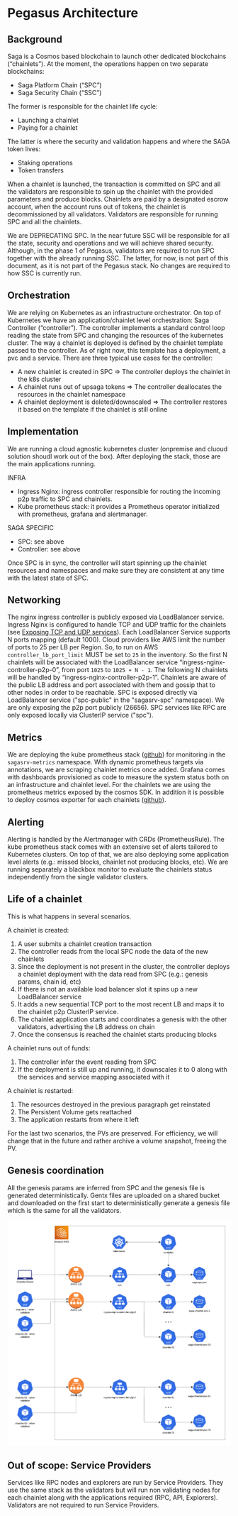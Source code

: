 # Pegasus Architecture

## Background
Saga is a Cosmos based blockchain to launch other dedicated blockchains (“chainlets”). At the moment, the operations happen on two separate blockchains:
- Saga Platform Chain (“SPC”)
- Saga Security Chain (“SSC”)

The former is responsible for the chainlet life cycle:
- Launching a chainlet
- Paying for a chainlet

The latter is where the security and validation happens and where the SAGA token lives:
- Staking operations
- Token transfers

When a chainlet is launched, the transaction is committed on SPC and all the validators are responsible to spin up the chainlet with the provided parameters and produce blocks. Chainlets are paid by a designated escrow account, when the account runs out of tokens, the chainlet is decommissioned by all validators. Validators are responsible for running SPC and all the chainlets.

We are DEPRECATING SPC. In the near future SSC will be responsible for all the state, security and operations and we will achieve shared security. Although, in the phase 1 of Pegasus, validators are required to run SPC together with the already running SSC. The latter, for now, is not part of this document, as it is not part of the Pegasus stack. No changes are required to how SSC is currently run.

## Orchestration
We are relying on Kubernetes as an infrastructure orchestrator. On top of Kubernetes we have an application/chainlet level orchestration: Saga Controller (“controller”). The controller implements a standard control loop reading the state from SPC and changing the resources of the kubernetes cluster. The way a chainlet is deployed is defined by the chainlet template passed to the controller. As of right now, this template has a deployment, a pvc and a service. There are three typical use cases for the controller:
- A new chainlet is created in SPC => The controller deploys the chainlet in the k8s cluster
- A chainlet runs out of upsaga tokens => The controller deallocates the resources in the chainlet namespace
- A chainlet deployment is deleted/downscaled => The controller restores it based on the template if the chainlet is still online

## Implementation
We are running a cloud agnostic kubernetes cluster (onpremise and cluoud solution shoudl work out of the box). After deploying the stack, those are the main applications running.

INFRA
- Ingress Nginx: ingress controller responsible for routing the incoming p2p traffic to SPC and chainlets.
- Kube prometheus stack: it provides a Prometheus operator initialized with prometheus, grafana and alertmanager.

SAGA SPECIFIC
- SPC: see above
- Controller: see above

Once SPC is in sync, the controller will start spinning up the chainlet resources and namespaces and make sure they are consistent at any time with the latest state of SPC.

## Networking
The nginx ingress controller is publicly exposed via LoadBalancer service. Ingress Nginx is configured to handle TCP and UDP traffic for the chainlets (see [Exposing TCP and UDP services](https://kubernetes.github.io/ingress-nginx/user-guide/exposing-tcp-udp-services/)). Each LoadBalancer Service supports N ports mapping (default 1000). Cloud providers like AWS limit the number of ports to 25 per LB per Region. So, to run on AWS `controller_lb_port_limit` MUST be set to `25` in the inventory. So the first N chainlets will be associated with the LoadBalancer service “ingress-nginx-controller-p2p-0”, from port `1025` to `1025 + N - 1`. The following N chainlets will be handled by “ingress-nginx-controller-p2p-1”. Chainlets are aware of the public LB address and port associated with them and gossip that to other nodes in order to be reachable. SPC is exposed directly via LoadBalancer service ("spc-public" in the "sagasrv-spc" namespace). We are only exposing the p2p port publicly (26656). SPC services like RPC are only exposed locally via ClusterIP service ("spc").

## Metrics
We are deploying the kube prometheus stack ([github](https://github.com/prometheus-community/helm-charts/tree/main/charts/kube-prometheus-stack)) for monitoring in the `sagasrv-metrics` namespace. With dynamic prometheus targets via annotations, we are scraping chainlet metrics once added. Grafana comes with dashboards provisioned as code to measure the system status both on an infrastructure and chainlet level. For the chainlets we are using the prometheus metrics exposed by the cosmos SDK. In addition it is possible to deploy cosmos exporter for each chainlets ([github](https://github.com/solarlabsteam/cosmos-exporter)).

## Alerting
Alerting is handled by the Alertmanager with CRDs (PrometheusRule). The kube prometheus stack comes with an extensive set of alerts tailored to Kubernetes clusters. On top of that, we are also deploying some application level alerts (e.g.: missed blocks, chainlet not producing blocks, etc). We are running separately a blackbox monitor to evaluate the chainlets status independently from the single validator clusters.

## Life of a chainlet
This is what happens in several scenarios.

A chainlet is created:
1. A user submits a chainlet creation transaction
1. The controller reads from the local SPC node the data of the new chainlets
1. Since the deployment is not present in the cluster, the controller deploys a chainlet deployment with the data read from SPC (e.g.: genesis params, chain id, etc)
1. If there is not an available load balancer slot it spins up a new LoadBalancer service
1. It adds a new sequential TCP port to the most recent LB and maps it to the chainlet p2p ClusterIP service.
1. The chainlet application starts and coordinates a genesis with the other validators, advertising the LB address on chain
1. Once the consensus is reached the chainlet starts producing blocks

A chainlet runs out of funds:
1. The controller infer the event reading from SPC
1. If the deployment is still up and running, it downscales it to 0 along with the services and service mapping associated with it

A chainlet is restarted:
1. The resources destroyed in the previous paragraph get reinstated
1. The Persistent Volume gets reattached
1. The application restarts from where it left

For the last two scenarios, the PVs are preserved. For efficiency, we will change that in the future and rather archive a volume snapshot, freeing the PV.

## Genesis coordination
All the genesis params are inferred from SPC and the genesis file is generated deterministically. Gentx files are uploaded on a shared bucket and downloaded on the first start to deterministically generate a genesis file which is the same for all the validators.

![Pegasus architecture diagram](images/pegasus_architecture.png)

## Out of scope: Service Providers
Services like RPC nodes and explorers are run by Service Providers. They use the same stack as the validators but will run non validating nodes for each chainlet along with the applications required (RPC, API, Explorers). Validators are not required to run Service Providers.
